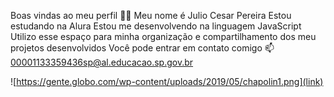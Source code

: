 Boas vindas ao meu perfil 💙💙
Meu nome é Julio Cesar Pereira
Estou estudando na Alura
Estou me desenvolvendo na linguagem JavaScript
Utilizo esse espaço para minha organização e compartilhamento dos meu projetos desenvolvidos
Você pode entrar em contato comigo 📫
00001133359436sp@al.educacao.sp.gov.br

![https://gente.globo.com/wp-content/uploads/2019/05/chapolin1.png](link)
